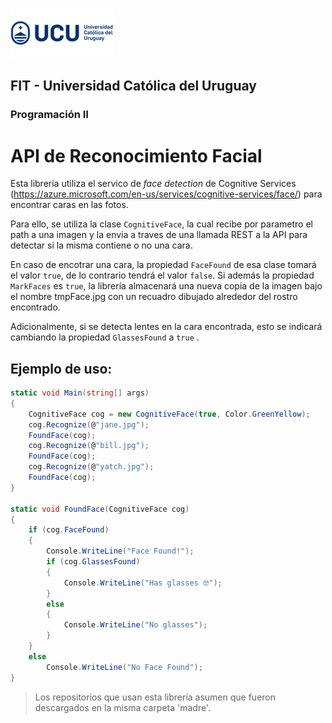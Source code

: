![UCU](https://github.com/ucudal/PII_Conceptos_De_POO/raw/master/Assets/logo-ucu.png)

## FIT - Universidad Católica del Uruguay

### Programación II

# API de Reconocimiento Facial

Esta libreria utiliza el servico de _face detection_ de Cognitive Services (https://azure.microsoft.com/en-us/services/cognitive-services/face/) para encontrar caras en las fotos.

Para ello, se utiliza la clase ```CognitiveFace```, la cual recibe por parametro el path a una imagen  y la envia a traves de una llamada REST a la API para detectar si la misma contiene o no una cara.

En caso de encotrar una cara, la propiedad ```FaceFound``` de esa clase tomará el valor ```true```, de lo contrario tendrá el valor ```false```. Si además la propiedad ```MarkFaces``` es ```true```, la librería almacenará una nueva copia de la imagen bajo el nombre tmpFace.jpg con un recuadro dibujado alrededor del rostro encontrado.

Adicionalmente, si se detecta lentes en la cara encontrada, esto se indicará cambiando la propiedad ```GlassesFound``` a ```true``` .

## Ejemplo de uso:

```c#
static void Main(string[] args)
{
    CognitiveFace cog = new CognitiveFace(true, Color.GreenYellow);
    cog.Recognize(@"jane.jpg");
    FoundFace(cog);
    cog.Recognize(@"bill.jpg");
    FoundFace(cog);
    cog.Recognize(@"yatch.jpg");
    FoundFace(cog);
}

static void FoundFace(CognitiveFace cog)
{
    if (cog.FaceFound)
    {
        Console.WriteLine("Face Found!");
        if (cog.GlassesFound)
        {
            Console.WriteLine("Has glasses 🤓");
        }
        else
        {
            Console.WriteLine("No glasses");
        }
    }
    else
        Console.WriteLine("No Face Found");
}
```

> Los repositorios que usan esta librería asumen que fueron descargados en la misma carpeta 'madre'.